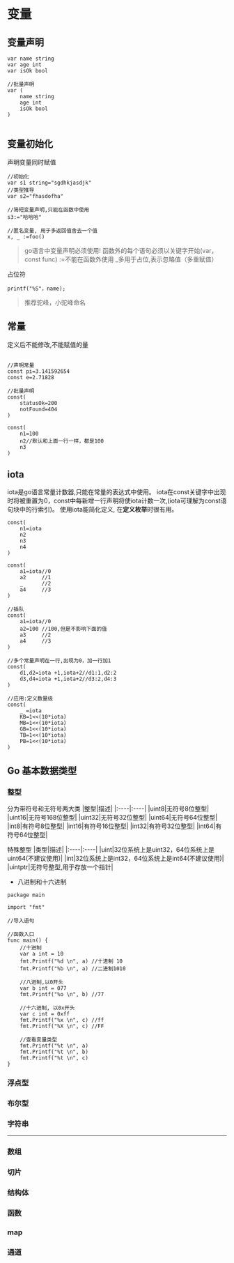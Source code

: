 # 变量

## 变量声明

```golang
var name string
var age int 
var isOk bool

//批量声明
var (
    name string
    age int
    isOk bool
)


```

## 变量初始化
声明变量同时赋值

```golang 
//初始化
var s1 string="sgdhkjasdjk"
//类型推导
var s2="fhasdofha"

//简短变量声明,只能在函数中使用
s3:="哈哈哈"

//匿名变量, 用于多返回值舍去一个值
x, _ :=foo()

```

> go语言中变量声明必须使用!
> 函数外的每个语句必须以关键字开始(var，const func)
> :=不能在函数外使用
> _多用于占位,表示忽略值（多重赋值）


占位符
```golang
printf("%S"，name);
```

> 推荐驼峰，小驼峰命名

## 常量
定义后不能修改,不能赋值的量
```golang

//声明常量
const pi=3.141592654
const e=2.71828

//批量声明
const(
    statusOk=200
    notFound=404
)

const(
    n1=100
    n2//默认和上面一行一样，都是100
    n3
)
```

## iota
iota是go语言常量计数器,只能在常量的表达式中使用。
iota在const关键字中出现时将被重置为0，const中每新增一行声明将使iota计数一次,(iota可理解为const语句块中的行索引)。 使用iota能简化定义, 在**定义枚举**时很有用。

```golang
const(
    n1=iota
    n2
    n3
    n4
)

const(
    a1=iota//0
    a2     //1
    _      //2
    a4     //3
)

//插队
const(
    a1=iota//0
    a2=100 //100,但是不影响下面的值
    a3     //2
    a4     //3
)

//多个常量声明在一行,出现为0，加一行加1
const(
    d1,d2=iota +1,iota+2//d1:1,d2:2
    d3,d4=iota +1,iota+2//d3:2,d4:3
)

//应用:定义数量级
const(
    _ =iota
    KB=1<<(10*iota)
    MB=1<<(10*iota)
    GB=1<<(10*iota)
    TB=1<<(10*iota)
    PB=1<<(10*iota)
)
```
## Go 基本数据类型

### 整型
分为带符号和无符号两大类
|整型|描述|
|:----|:----|
|uint8|无符号8位整型|
|uint16|无符号168位整型|
|uint32|无符号32位整型|
|uint64|无符号64位整型|
|int8|有符号8位整型|
|int16|有符号16位整型|
|int32|有符号32位整型|
|int64|有符号64位整型|

特殊整型
|类型|描述|
|:----|:----|
|uint|32位系统上是uint32，64位系统上是uint64(不建议使用)|
|int|32位系统上是int32，64位系统上是int64(不建议使用)|
|uintptr|无符号整型,用于存放一个指针|

- 八进制和十六进制
```golang
package main

import "fmt"

//导入语句

//函数入口
func main() {
	//十进制
	var a int = 10
	fmt.Printf("%d \n", a) //十进制 10
	fmt.Printf("%b \n", a) //二进制1010

	//八进制,以0开头
	var b int = 077
	fmt.Printf("%o \n", b) //77

	//十六进制, 以0x开头
	var c int = 0xff
	fmt.Printf("%x \n", c) //ff
	fmt.Printf("%X \n", c) //FF

    //查看变量类型
	fmt.Printf("%t \n", a)
	fmt.Printf("%t \n", b)
	fmt.Printf("%t \n", c)
}

```

### 浮点型



### 布尔型

### 字符串

---

### 数组

### 切片

### 结构体

### 函数

### map

### 通道
